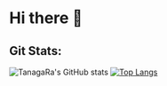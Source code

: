 # Hi there 👋
## Git Stats:

![TanagaRa's GitHub stats](https://github-readme-stats.vercel.app/api?username=tanagaRa&show_icons=true&theme=dracula)
[![Top Langs](https://github-readme-stats.vercel.app/api/top-langs/?username=tanagaRa&layout=compact)](https://github.com/anuraghazra/github-readme-stats)
